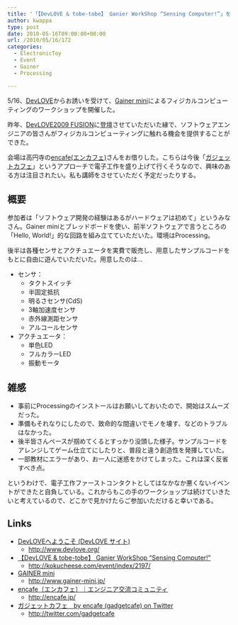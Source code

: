```yaml
---
title: '「【DevLOVE & tobe-tobe】 Ganier WorkShop “Sensing Computer!”」を開催する'
author: kwappa
type: post
date: 2010-05-16T09:00:00+00:00
url: /2010/05/16/172
categories:
  - ElectronicToy
  - Event
  - Gainer
  - Processing

---
```

5/16、<a href="http://www.devlove.org/" target="_blank">DevLOVE</a>からお誘いを受けて、<a href="http://www.gainer-mini.jp/" target="_blank">Gainer mini</a>によるフィジカルコンピューティングのワークショップを開催した。

昨年、<a href="http://www.machoup.jp/devlove2009/" target="_blank">DevLOVE2009 FUSION</a>に<a href="http://kwappa.txt-nifty.com/blog/2009/12/devlove2009-fus.html" target="_blank">登壇</a>させていただいた縁で、ソフトウェアエンジニアの皆さんがフィジカルコンピューティングに触れる機会を提供することができた。

会場は高円寺の<a href="http://encafe.jp/" target="_blank">encafe(エンカフェ)</a>さんをお借りした。こちらは今後「<a href="http://twitter.com/gadgetcafe" target="_blank">ガジェットカフェ</a>」というアプローチで電子工作を盛り上げて行くそうなので、興味のある方は注目されたい。私も講師をさせていただく予定だったりする。

<!--more-->

## 概要

参加者は「ソフトウェア開発の経験はあるがハードウェアは初めて」というみなさん。Gainer miniとブレッドボードを使い、前半ソフトウェアで言うところの「Hello, World!」的な回路を組み立てていただいた。環境はProcessing。

後半は各種センサとアクチュエータを実費で販売し、用意したサンプルコードをもとに自由に遊んでいただいた。用意したのは…

  * センサ： 
      * タクトスイッチ
      * 半固定抵抗
      * 明るさセンサ(CdS)
      * 3軸加速度センサ
      * 赤外線測距センサ
      * アルコールセンサ
  * アクチュエータ： 
      * 単色LED
      * フルカラーLED
      * 振動モータ

## 雑感

  * 事前にProcessingのインストールはお願いしておいたので、開始はスムーズだった。
  * 準備もそれなりにしたので、致命的な間違いでモノを壊す、などのトラブルはなかった。
  * 後半皆さんペースが掴めてくるとすっかり没頭した様子。サンプルコードをアレンジしてゲーム仕立てにしたりと、普段と違う創造性を発揮していた。
  * 一部教材にエラーがあり、お一人に迷惑をかけてしまった。これは深く反省すべき点。

というわけで、電子工作ファーストコンタクトとしてはなかなか悪くないイベントができたと自負している。これからもこの手のワークショップは続けていきたいと考えているので、どこかで見かけたらご参加いただけると幸いである。

## Links

- <a href="http://www.devlove.org/" target="_blank">DevLOVEへようこそ (DevLOVE サイト)</a>
  - http://www.devlove.org/
- <a href="http://kokucheese.com/event/index/2197/" target="_blank">【DevLOVE & tobe-tobe】 Ganier WorkShop &#8220;Sensing Computer!&#8221;</a>
  - http://kokucheese.com/event/index/2197/
- <a href="http://www.gainer-mini.jp/" target="_blank">GAINER mini</a>
  - http://www.gainer-mini.jp/
- <a href="http://encafe.jp/" target="_blank">encafe〔エンカフェ〕｜エンジニア交流コミュニティ</a>
  - http://encafe.jp/
- <a href="http://twitter.com/gadgetcafe" target="_blank">ガジェットカフェ　by encafe (gadgetcafe) on Twitter</a>
  - http://twitter.com/gadgetcafe
